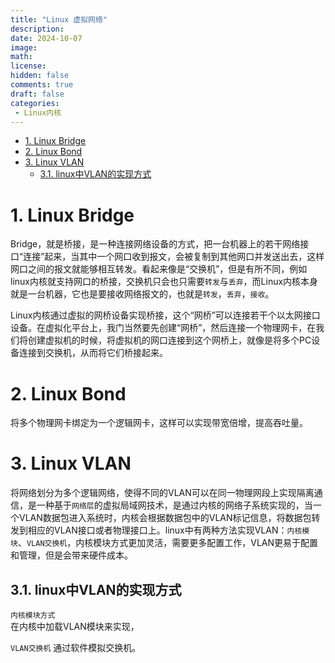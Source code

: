 ```yaml
---
title: "Linux 虚拟网络"
description: 
date: 2024-10-07
image: 
math: 
license: 
hidden: false
comments: true
draft: false
categories:
 - Linux内核
---
```


- [1. Linux Bridge](#1-linux-bridge)
- [2. Linux Bond](#2-linux-bond)
- [3. Linux VLAN](#3-linux-vlan)
    - [3.1. linux中VLAN的实现方式](#31-linux中vlan的实现方式)



# 1. Linux Bridge
Bridge，就是桥接，是一种连接网络设备的方式，把一台机器上的若干网络接口“连接”起来，当其中一个网口收到报文，会被复制到其他网口并发送出去，这样网口之间的报文就能够相互转发。看起来像是“交换机”，但是有所不同，例如linux内核就支持网口的桥接，交换机只会也只需要`转发`与`丢弃`，而Linux内核本身就是一台机器，它也是要接收网络报文的，也就是`转发`，`丢弃`，`接收`。

Linux内核通过虚拟的网桥设备实现桥接，这个“网桥”可以连接若干个以太网接口设备。在虚拟化平台上，我门当然要先创建“网桥”，然后连接一个物理网卡，在我们将创建虚拟机的时候，将虚拟机的网口连接到这个网桥上，就像是将多个PC设备连接到交换机，从而将它们桥接起来。    

# 2. Linux Bond
将多个物理网卡绑定为一个逻辑网卡，这样可以实现带宽倍增，提高吞吐量。


# 3. Linux VLAN
将网络划分为多个逻辑网络，使得不同的VLAN可以在同一物理网段上实现隔离通信，是一种基于`网络层`的虚拟局域网技术，是通过内核的网络子系统实现的，当一个VLAN数据包进入系统时，内核会根据数据包中的VLAN标记信息，将数据包转发到相应的VLAN接口或者物理接口上。linux中有两种方法实现VLAN：`内核模块`、`VLAN交换机`，内核模块方式更加灵活，需要更多配置工作，VLAN更易于配置和管理，但是会带来硬件成本。
## 3.1. linux中VLAN的实现方式
`内核模块方式`  
在内核中加载VLAN模块来实现，


`VLAN交换机`
通过软件模拟交换机。